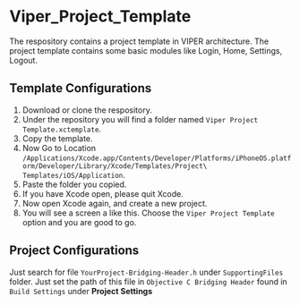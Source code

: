# Viper_Project_Template
The respository contains a project template in VIPER architecture.
The project template contains some basic modules like Login, Home, Settings, Logout.


## Template Configurations
1. Download or clone the respository.
2. Under the repository you will find a folder named `Viper Project Template.xctemplate`.
3. Copy the template.
4. Now Go to Location `/Applications/Xcode.app/Contents/Developer/Platforms/iPhoneOS.platform/Developer/Library/Xcode/Templates/Project\ Templates/iOS/Application`.
5. Paste the folder you copied.
6. If you have Xcode open, please quit Xcode.
7. Now open Xcode again, and create a new project.
8. You will see a screen a like this. Choose the `Viper Project Template` option and you are good to go.


## Project Configurations
Just search for file `YourProject-Bridging-Header.h` under `SupportingFiles` folder.
Just set the path of this file in `Objective C Bridging Header` found in `Build Settings` under **Project Settings**
    
